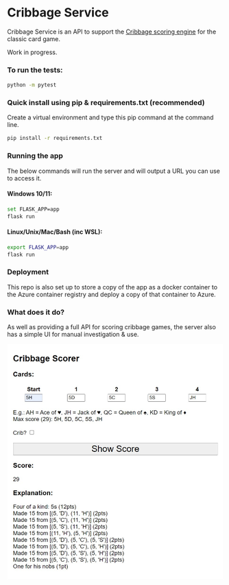 # Cribbage Service

Cribbage Service is an API to support the [Cribbage scoring engine](https://github.com/phoughton/cribbage_scorer) for the classic card game.

Work in progress.

### To run the tests:
```bash
python -m pytest
```

### Quick install using pip & requirements.txt (recommended)
Create a virtual environment and type this pip command at the command line. 
```bash
pip install -r requirements.txt
```

### Running the app
The below commands will run the server and will output a URL you can use to access it.

#### Windows 10/11:
```bash
set FLASK_APP=app
flask run
```

#### Linux/Unix/Mac/Bash (inc WSL):
```bash
export FLASK_APP=app
flask run
```
###  Deployment
This repo is also set up to store a copy of the app as a docker container to the Azure container registry and deploy a copy of that container to Azure.

### What does it do?

As well as providing a full API for scoring cribbage games, the server also has a simple UI for manual investigation & use.

![Markdown UI](cribbage_ui.jpg)
